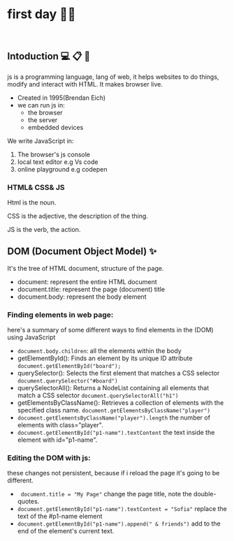 # first day 💎🔥
 <br>
  
## Intoduction 💻 📋 📓

js is a programming language, lang of web, it helps websites to do things, modify and interact with HTML. It makes browser live.
- Created in 1995(Brendan Eich)
- we can run js in:
   - the browser
   - the server
   - embedded devices
 
We write JavaScript in:
1. The browser's js  console
2. local text editor e.g Vs code
3. online playground e.g codepen

### HTML& CSS& JS
Html is the noun.

CSS is the adjective, the description of the thing.

JS is the verb, the action.
<br>

## DOM (Document Object Model) ✨
It's the tree of HTML document, structure of the page.

- document: represent the entire HTML document
- document.title: represent the page (document) title
- document.body: represent the body element

### Finding elements in web page:
here's a summary of some  different ways to find elements in the (DOM) using JavaScript
- `document.body.children`: all the elements within the body
- getElementById(): Finds an element by its unique ID attribute
  `
  document.getElementById("board");
  `
- querySelector(): Selects the first element that matches a CSS selector
  `
  document.querySelector("#board")
  `
- querySelectorAll(): Returns a NodeList containing all elements that match a CSS selector
   `
  document.querySelectorAll("h1")
  `
- getElementsByClassName(): Retrieves a collection of elements with the specified class name.
`
document.getElementsByClassName("player")
`
- `document.getElementsByClassName("player").length` the number of elements with class="player".
- ` document.getElementById("p1-name").textContent ` the text inside the element with id="p1-name".



### Editing the DOM with js:
these changes not persistent, because if i reload the page it's going to be different.

- ` document.title = "My Page"` change the page title, note the double-quotes.
- ` document.getElementById("p1-name").textContent = "Sofia" ` replace the text of the #p1-name element
- ` document.getElementById("p1-name").append(" & friends") ` add to the end of the element's current text.
  





